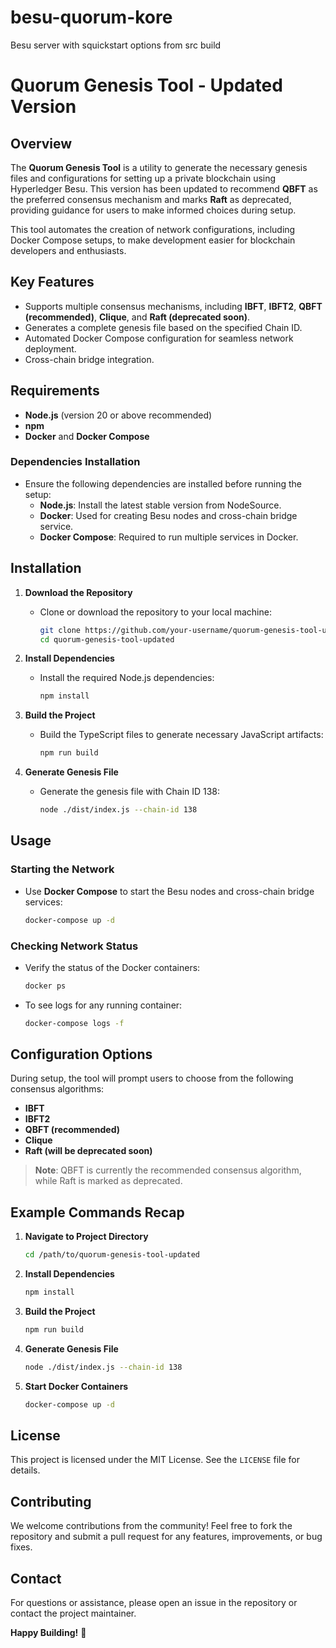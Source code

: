 # besu-quorum-kore
Besu server with squickstart options from src build
# Quorum Genesis Tool - Updated Version

## Overview

The **Quorum Genesis Tool** is a utility to generate the necessary genesis files and configurations for setting up a private blockchain using Hyperledger Besu. This version has been updated to recommend **QBFT** as the preferred consensus mechanism and marks **Raft** as deprecated, providing guidance for users to make informed choices during setup.

This tool automates the creation of network configurations, including Docker Compose setups, to make development easier for blockchain developers and enthusiasts.

## Key Features
- Supports multiple consensus mechanisms, including **IBFT**, **IBFT2**, **QBFT (recommended)**, **Clique**, and **Raft (deprecated soon)**.
- Generates a complete genesis file based on the specified Chain ID.
- Automated Docker Compose configuration for seamless network deployment.
- Cross-chain bridge integration.

## Requirements
- **Node.js** (version 20 or above recommended)
- **npm**
- **Docker** and **Docker Compose**

### Dependencies Installation
- Ensure the following dependencies are installed before running the setup:
  - **Node.js**: Install the latest stable version from NodeSource.
  - **Docker**: Used for creating Besu nodes and cross-chain bridge service.
  - **Docker Compose**: Required to run multiple services in Docker.

## Installation
1. **Download the Repository**
   - Clone or download the repository to your local machine:
     ```sh
     git clone https://github.com/your-username/quorum-genesis-tool-updated.git
     cd quorum-genesis-tool-updated
     ```

2. **Install Dependencies**
   - Install the required Node.js dependencies:
     ```sh
     npm install
     ```

3. **Build the Project**
   - Build the TypeScript files to generate necessary JavaScript artifacts:
     ```sh
     npm run build
     ```

4. **Generate Genesis File**
   - Generate the genesis file with Chain ID 138:
     ```sh
     node ./dist/index.js --chain-id 138
     ```

## Usage
### Starting the Network
- Use **Docker Compose** to start the Besu nodes and cross-chain bridge services:
  ```sh
  docker-compose up -d
  ```

### Checking Network Status
- Verify the status of the Docker containers:
  ```sh
  docker ps
  ```
- To see logs for any running container:
  ```sh
  docker-compose logs -f
  ```

## Configuration Options
During setup, the tool will prompt users to choose from the following consensus algorithms:
- **IBFT**
- **IBFT2**
- **QBFT (recommended)**
- **Clique**
- **Raft (will be deprecated soon)**

> **Note**: QBFT is currently the recommended consensus algorithm, while Raft is marked as deprecated.

## Example Commands Recap
1. **Navigate to Project Directory**
   ```sh
   cd /path/to/quorum-genesis-tool-updated
   ```
2. **Install Dependencies**
   ```sh
   npm install
   ```
3. **Build the Project**
   ```sh
   npm run build
   ```
4. **Generate Genesis File**
   ```sh
   node ./dist/index.js --chain-id 138
   ```
5. **Start Docker Containers**
   ```sh
   docker-compose up -d
   ```

## License
This project is licensed under the MIT License. See the `LICENSE` file for details.

## Contributing
We welcome contributions from the community! Feel free to fork the repository and submit a pull request for any features, improvements, or bug fixes.

## Contact
For questions or assistance, please open an issue in the repository or contact the project maintainer.

**Happy Building!** 🎉

